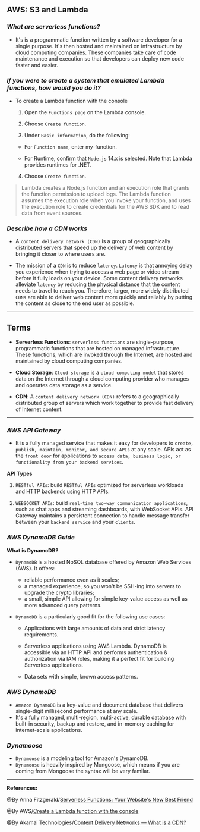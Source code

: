 ## **AWS: S3 and Lambda**

### ***What are serverless functions?***

-  It's is a programmatic function written by a software developer for a single purpose. It's then hosted and maintained on infrastructure by cloud computing companies. These companies take care of code maintenance and execution so that developers can deploy new code faster and easier.

### ***If you were to create a system that emulated Lambda functions, how would you do it?***

- To create a Lambda function with the console

   1. Open the `Functions page` on the Lambda console.

   2. Choose `Create function`.

   3. Under `Basic information`, do the following:

     - For `Function name`, enter my-function.

     - For Runtime, confirm that `Node.js` 14.x is selected. Note that Lambda provides runtimes for .NET.

   4. Choose `Create function`.


>Lambda creates a Node.js function and an execution role that grants the function permission to upload logs. The Lambda function assumes the execution role when you invoke your function, and uses the execution role to create credentials for the AWS SDK and to read data from event sources.

### ***Describe how a CDN works***

- A `content delivery network (CDN)` is a group of geographically distributed servers that speed up the delivery of web content by bringing it closer to where users are.

- The mission of a `CDN` is to reduce `latency`. `Latency` is that annoying delay you experience when trying to access a web page or video stream before it fully loads on your device. Some content delivery networks alleviate `latency` by reducing the physical distance that the content needs to travel to reach you. Therefore, larger, more widely distributed `CDNs` are able to deliver web content more quickly and reliably by putting the content as close to the end user as possible.


-----------------------------------------------


## **Terms**

- **Serverless Functions**:  `serverless functions` are single-purpose, programmatic functions that are hosted on managed infrastructure. These functions, which are invoked through the Internet, are hosted and maintained by cloud computing companies. 

- **Cloud Storage**: `Cloud storage` is a `cloud computing model` that stores data on the Internet through a cloud computing provider who manages and operates data storage as a service. 

- **CDN**: A `content delivery network (CDN)` refers to a geographically distributed group of servers which work together to provide fast delivery of Internet content.


-----------------------------------------------

### ***AWS API Gateway***

- It is a fully managed service that makes it easy for developers to `create, publish, maintain, monitor, and secure APIs` at any scale. APIs act as the `front door` for applications to `access data, business logic, or functionality from your backend services`. 

**API Types**

1. `RESTful APIs`: build `RESTful APIs` optimized for serverless workloads and HTTP backends using HTTP APIs. 

2. `WEBSOCKET APIs`: build `real-time two-way communication applications`, such as chat apps and streaming dashboards, with WebSocket APIs. API Gateway maintains a persistent connection to handle message transfer between your `backend service` and your `clients`.


### ***AWS DynamoDB Guide***


**What is DynamoDB?**

- `DynamoDB` is a hosted NoSQL database offered by Amazon Web Services (AWS). It offers:

   - reliable performance even as it scales;
   - a managed experience, so you won't be SSH-ing into servers to upgrade the crypto libraries;
   - a small, simple API allowing for simple key-value access as well as more advanced query patterns.

- `DynamoDB` is a particularly good fit for the following use cases:

   - Applications with large amounts of data and strict latency requirements. 

   - Serverless applications using AWS Lambda. DynamoDB is accessible via an HTTP API and performs authentication & authorization via IAM roles, making it a perfect fit for building Serverless applications.

  - Data sets with simple, known access patterns. 


### ***AWS DynamoDB***

- `Amazon DynamoDB` is a key-value and document database that delivers single-digit millisecond performance at any scale. 
- It's a fully managed, multi-region, multi-active, durable database with built-in security, backup and restore, and in-memory caching for internet-scale applications.


### ***Dynamoose***

- `Dynamoose` is a modeling tool for Amazon's DynamoDB. 
- `Dynamoose` is heavily inspired by Mongoose, which means if you are coming from Mongoose the syntax will be very familar.


-------------------------------------------------------------



**References:**

@By Anna Fitzgerald/[Serverless Functions: Your Website's New Best Friend](https://blog.hubspot.com/website/serverless-functions) 

@By AWS/[Create a Lambda function with the console](https://docs.aws.amazon.com/lambda/latest/dg/getting-started-create-function.html)

@By Akamai Technologies/[Content Delivery Networks — What is a CDN?](https://www.akamai.com/our-thinking/cdn/what-is-a-cdn)
